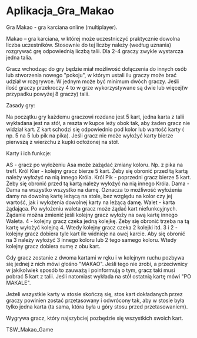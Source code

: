 Aplikacja_Gra_Makao
===================

Gra Makao - gra karciana online (multiplayer).

Makao – gra karciana, w której może uczestniczyć praktycznie dowolna liczba uczestników.
Stosownie do tej liczby należy (według uznania) rozgrywać grę odpowiednią liczbą talii.
Dla 2-4 graczy zwykle wystarcza jedna talia.

Gracz wchodząc do gry będzie miał możliwość dołączenia do innych osób lub stworzenia nowego "pokoju", w którym ustali ilu graczy może brać udział w rozgrywce.
W jednym może być minimum dwóch graczy. Jeśli ilość graczy przekroczy 4 to w grze wykorzystywane są dwie lub więcej(w przypadku powyżej 8 graczy) talii.

Zasady gry:

Na początku gry każdemu graczowi rozdane jest 5 kart, jedna karta z talii wykładana jest na stół, a reszta w kupce leży obok tak, aby żaden gracz nie widział kart.
Z kart schodzi się odpowiednio pod kolor lub wartość karty ( np. 5 na 5 lub pik na pika). Jeśli gracz nie może wyłożyć karty bierze pierwszą z wierzchu z kupki odłożonej na stół.

Karty i ich funkcje:

AS - gracz po wyłożeniu Asa może zażądać zmiany koloru. Np. z pika na trefl.
Król Kier - kolejny gracz bierze 5 kart. Żeby się obronić przed tą kartą należy wyłożyć na nią innego Króla.
Król Pik - poprzedni gracz bierze 5 kart. Żeby się obronić przed tą kartą należy wyłożyć na nią innego Króla.
Dama - Dama na wszystko wszystko na damę. Oznacza to możliwość wyłożenia damy na dowolną kartę leżącą na stole, bez względu na kolor czy jej wartość, jak i wyłożenia dowolnej karty na leżącą damę.
Walet - karta żądająca. Po wyłożeniu waleta gracz może żądać kart niefunkcyjnych. Żądanie można zmienić jeśli kolejny gracz wyłoży na ową kartę innego Waleta.
4 - kolejny gracz czeka jedną kolejkę. Żeby się obronić trzeba na tą kartę wyłożyć kolejną 4. Wtedy kolejny gracz czeka 2 kolejki itd.
3 i 2 - kolejny gracz dobiera tyle kart ile widnieje na owej karcie. Aby się obronić na 3 należy wyłożyć 3 innego koloru lub 2 tego samego koloru. Wtedy kolejny gracz dobiera sumę z obu kart.

Gdy gracz zostanie z dwoma kartami w ręku i w kolejnym ruchu pozbywa się jednej z nich mówi głośno "MAKAO". Jeśli tego nie zrobi, a przeciwnicy w jakikolwiek sposób to zauważą i poinformują o tym, gracz taki musi pobrać 5 kart z talii. 
Jeśli natomiast wykłada na stół ostatnią kartę mówi "PO MAKALE".

Jeżeli wszystkie karty w stosie skończą się, stos kart dokładanych przez graczy powinien zostać przetasowany i odwrócony tak, aby w stosie była tylko jedna karta (ta sama, która była u góry stosu przed przetasowaniem).

Wygrywa gracz, który najszybciej pozbędzie się wszystkich swoich kart.

TSW_Makao_Game
